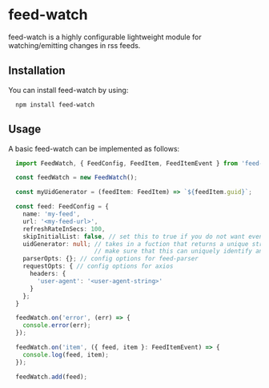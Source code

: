 # feed-watch

feed-watch is a highly configurable lightweight module for watching/emitting changes in rss feeds.

## Installation
You can install feed-watch by using:
```
  npm install feed-watch
```

## Usage

A basic feed-watch can be implemented as follows:
```ts
  import FeedWatch, { FeedConfig, FeedItem, FeedItemEvent } from 'feed-watch';

  const feedWatch = new FeedWatch();

  const myUidGenerator = (feedItem: FeedItem) => `${feedItem.guid}`;

  const feed: FeedConfig = {
    name: 'my-feed',
    url: '<my-feed-url>',
    refreshRateInSecs: 100,
    skipInitialList: false, // set this to true if you do not want events for the initial set of items.
    uidGenerator: null; // takes in a fuction that returns a unique string for every feed item, used to de-dupe
                        // make sure that this can uniquely identify an item in the feed.
    parserOpts: {}; // config options for feed-parser
    requestOpts: { // config options for axios
      headers: {
        'user-agent': '<user-agent-string>'
      }
    };
  }

  feedWatch.on('error', (err) => {
    console.error(err);
  });

  feedWatch.on('item', ({ feed, item }: FeedItemEvent) => {
    console.log(feed, item);
  });

  feedWatch.add(feed);
```
